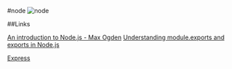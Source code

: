 #node
![node](https://nodejs.org/static/images/logos/nodejs-new-pantone-black.png "Node.js")

##Links

[An introduction to Node.js - Max Ogden](https://github.com/maxogden/art-of-node)
[Understanding module.exports and exports in Node.js](https://www.sitepoint.com/understanding-module-exports-exports-node-js/)


[Express](express.md)
